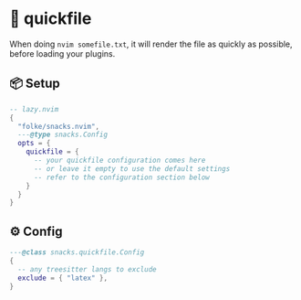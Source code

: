 # 🍿 quickfile

When doing `nvim somefile.txt`, it will render the file as quickly as possible,
before loading your plugins.

<!-- docgen -->

## 📦 Setup

```lua
-- lazy.nvim
{
  "folke/snacks.nvim",
  ---@type snacks.Config
  opts = {
    quickfile = {
      -- your quickfile configuration comes here
      -- or leave it empty to use the default settings
      -- refer to the configuration section below
    }
  }
}
```

## ⚙️ Config

```lua
---@class snacks.quickfile.Config
{
  -- any treesitter langs to exclude
  exclude = { "latex" },
}
```
